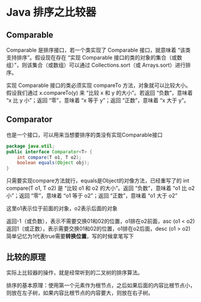 # Java 排序之比较器
## Comparable
Comparable 是排序接口，若一个类实现了 Comparable 接口，就意味着 “该类支持排序”。假设现在存在 “实现 Comparable 接口的类的对象的集合（或数组）”，则该集合（或数组）可以通过 Collections.sort（或 Arrays.sort）进行排序。

实现 Comparable 接口的类必须实现 compareTo 方法，对象就可以比较大小。假设我们通过 x.compareTo(y) 来 “比较 x 和 y 的大小”。若返回 “负数”，意味着 “x 比 y 小”；返回 “零”，意味着 “x 等于 y”；返回 “正数”，意味着 “x 大于 y”。

## Comparator
也是一个接口，可以用来当想要排序的类没有实现Comparable接口

```Java
package java.util;
public interface Comparator<T> {
    int compare(T o1, T o2);
    boolean equals(Object obj);
}
```
只需要实现compare方法就行，equals是Object的对像方法，已经重写了的
int compare(T o1, T o2) 是 “比较 o1 和 o2 的大小”。返回 “负数”，意味着 “o1 比 o2 小”；返回 “零”，意味着 “o1 等于 o2”；返回 “正数”，意味着 “o1 大于 o2”

这里o1表示位于前面的对象，o2表示后面的对象

返回-1（或负数），表示不需要交换01和02的位置，o1排在o2前面，asc (o1 < o2)
返回1（或正数），表示需要交换01和02的位置，o1排在o2后面，desc   (o1 > o2)
简单记忆为1代表true需要**转换位置**，写的时候拿笔写下

## 比较的原理
实际上比较器的操作，就是经常听到的二叉树的排序算法。

排序的基本原理：使用第一个元素作为根节点，之后如果后面的内容比根节点小，则放在左子树，如果内容比根节点的内容要大，则放在右子树。